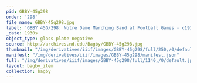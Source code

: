 ```yaml
---
pid: GBBY-45g298
order: '298'
file_name: GBBY-45g298.jpg
label: 'GBBY 45G/298: Notre Dame Marching Band at Football Games - c1930s'
_date: 1930s
object_type: glass plate negative
source: http://archives.nd.edu/Bagby/GBBY-45g298.jpg
thumbnail: "/img/derivatives/iiif/images/GBBY-45g298/full/250,/0/default.jpg"
manifest: "/img/derivatives/iiif/images/GBBY-45g298/manifest.json"
full: "/img/derivatives/iiif/images/GBBY-45g298/full/1140,/0/default.jpg"
layout: bagby_item
collection: bagby
---
```

